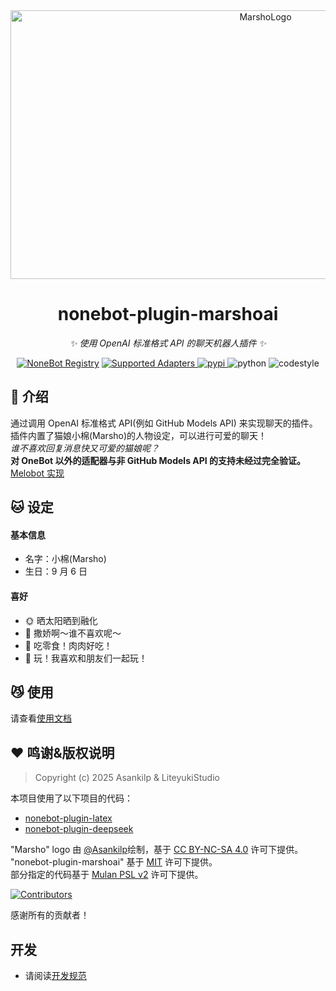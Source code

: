 <!--suppress LongLine -->
<div align="center">
  <a href="https://marsho.liteyuki.icu"><img src="https://marsho.liteyuki.icu/marsho-full.svg" width="800" height="430" alt="MarshoLogo"></a>
  <br>
</div>

<div align="center">

# nonebot-plugin-marshoai

_✨ 使用 OpenAI 标准格式 API 的聊天机器人插件 ✨_

[![NoneBot Registry](https://img.shields.io/endpoint?url=https%3A%2F%2Fnbbdg.lgc2333.top%2Fplugin%2Fnonebot-plugin-marshoai&style=flat-square)](https://registry.nonebot.dev/plugin/nonebot-plugin-marshoai:nonebot_plugin_marshoai)
<a href="https://registry.nonebot.dev/plugin/nonebot-plugin-marshoai:nonebot_plugin_marshoai">
  <img src="https://img.shields.io/endpoint?url=https%3A%2F%2Fnbbdg.lgc2333.top%2Fplugin-adapters%2Fnonebot-plugin-marshoai&style=flat-square" alt="Supported Adapters">
</a>
<a href="https://pypi.python.org/pypi/nonebot-plugin-marshoai">
  <img src="https://img.shields.io/pypi/v/nonebot-plugin-marshoai.svg?style=flat-square" alt="pypi">
</a>
  <img src="https://img.shields.io/badge/python-3.10+-blue.svg?style=flat-square" alt="python">
  <img src="https://img.shields.io/badge/Code%20Style-Black-121110.svg?style=flat-square" alt="codestyle">
</div>

## 📖 介绍

通过调用 OpenAI 标准格式 API(例如 GitHub Models API) 来实现聊天的插件。  
插件内置了猫娘小棉(Marsho)的人物设定，可以进行可爱的聊天！  
_谁不喜欢回复消息快又可爱的猫娘呢？_  
**对 OneBot 以外的适配器与非 GitHub Models API 的支持未经过完全验证。**  
[Melobot 实现](https://github.com/LiteyukiStudio/marshoai-melo)

## 🐱 设定

#### 基本信息

-   名字：小棉(Marsho)
-   生日：9 月 6 日

#### 喜好

-   🌞 晒太阳晒到融化
-   🤱 撒娇啊～谁不喜欢呢～
-   🍫 吃零食！肉肉好吃！
-   🐾 玩！我喜欢和朋友们一起玩！

## 😼 使用

请查看[使用文档](https://marsho.liteyuki.icu/start/install)

## ❤ 鸣谢&版权说明

> Copyright (c) 2025 Asankilp & LiteyukiStudio

本项目使用了以下项目的代码：

-   [nonebot-plugin-latex](https://github.com/EillesWan/nonebot-plugin-latex)
-   [nonebot-plugin-deepseek](https://github.com/KomoriDev/nonebot-plugin-deepseek)

"Marsho" logo 由 [@Asankilp](https://github.com/Asankilp)绘制，基于 [CC BY-NC-SA 4.0](http://creativecommons.org/licenses/by-nc-sa/4.0/) 许可下提供。  
"nonebot-plugin-marshoai" 基于 [MIT](./LICENSE-MIT) 许可下提供。  
部分指定的代码基于 [Mulan PSL v2](./LICENSE-MULAN) 许可下提供。

<div>
  <a href="https://github.com/LiteyukiStudio/nonebot-plugin-marshoai/graphs/contributors">
    <img src="https://contrib.rocks/image?repo=LiteyukiStudio/nonebot-plugin-marshoai" alt="Contributors">
  </a>
</div>

感谢所有的贡献者！

## 开发

-   请阅读[开发规范](./README_DEV.md)

